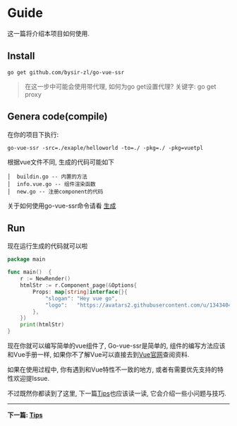 # Guide
这一篇将介绍本项目如何使用.

## Install
```
go get github.com/bysir-zl/go-vue-ssr
```
> 在这一步中可能会使用带代理, 如何为go get设置代理? 关键字: go get proxy

## Genera code(compile)
在你的项目下执行:
```
go-vue-ssr -src=./exaple/helloworld -to=./ -pkg=./ -pkg=vuetpl
```
根据vue文件不同, 生成的代码可能如下
```
│  buildin.go -- 内置的方法
│  info.vue.go -- 组件渲染函数
│  new.go -- 注册component的代码
```

关于如何使用go-vue-ssr命令请看 [生成](genera.md)

## Run
现在运行生成的代码就可以啦
```go
package main

func main()  {
    r := NewRender()
    htmlStr := r.Component_page(&Options{
    	Props: map[string]interface{}{
    		"slogan": "Hey vue go",
    		"logo":   "https://avatars2.githubusercontent.com/u/13434040?s=88&v=4",
    	},
    })
    print(htmlStr)
}
```

现在你就可以编写简单的vue组件了, Go-vue-ssr是简单的, 组件的编写方法应该和Vue手册一样, 如果你不了解Vue可以直接去到[Vue官网](https://vuejs.org/)查阅资料.

如果在使用过程中, 你有遇到和Vue特性不一致的地方, 或者有需要优先支持的特性欢迎提Issue.

不过既然你都读到了这里, 下一篇[Tips](tips.md)也应该读一读, 它会介绍一些小问题与技巧.

------

**下一篇: [Tips](tips.md)**
